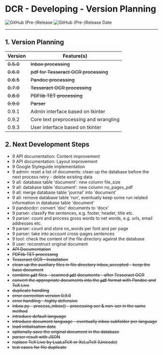 # DCR - Developing - Version Planning

![GitHub (Pre-)Release](https://img.shields.io/github/v/release/KonnexionsGmbH/dcr?include_prereleases)
![GitHub (Pre-)Release Date](https://img.shields.io/github/release-date-pre/KonnexionsGmbh/dcr)

----

## 1. Version Planning

| Version   | Feature(s)                            |
|-----------|---------------------------------------|
| ~~0.5.0~~ | ~~Inbox processing~~                  |
| ~~0.6.0~~ | ~~pdf for Tesseract OCR processing~~  |
| ~~0.6.5~~ | ~~Pandoc processing~~                 |
| ~~0.7.0~~ | ~~Tesseract OCR processing~~          |
| ~~0.8.0~~ | ~~PDFlib TET processing~~             |
| ~~0.9.0~~ | ~~Parser~~                            |
| 0.9.1     | Admin interface based on tkinter      |
| 0.9.2     | Core text preprocessing and wrangling |
| 0.9.3     | User interface based on tkinter       |

## 2. Next Development Steps

- 9 API documentation: Content improvement
- 9 API documentation: Layout improvement
- 9 Google Styleguide implementation
- 9 admin: reset a list of documents: clean up the database before the next process retry - delete existing data
- 9 all: database table 'document': new column file_size
- 9 all: database table 'document': new column no_pages_pdf
- 9 all: merge database table 'journal' into 'document'
- 9 all: remove database table 'run', eventually keep some run related information in database table 'document'
- 9 pandocdcr: convert 'doc' documents to 'docx'
- 9 parser: classify the sentences, e.g. footer, header, title etc. 
- 9 parser: count and process gross words to net words, e.g. urls, email addresses etc.
- 9 parser: count and store no_words per font and per page
- 9 parser: take into account cross-pages sentences
- 9 tool: check the content of the file directory against the database
- 9 user: reconstruct original document
- ~~API Documentation~~
- ~~PDFlib TET processing~~
- ~~Tesseract OCR - Installation~~  
- ~~clean up the auxiliary files in file directory inbox_accepted - keep the base document~~
- ~~combine **`pdf`** files - scanned **`pdf`** documents - after Tesseract OCR~~
- ~~convert the appropriate documents into the **`pdf`** format with Pandoc and TeX Live~~
- ~~duplicate handling~~ 
- ~~error correction version 0.9.0~~
- ~~error handling - highly defensive~~
- ~~inbox.py - process_inbox() - processing ocr & non-ocr in the same method~~
- ~~introduce default language~~
- ~~introduce document language - eventually inbox subfolder per language~~
- ~~load initialisation data~~
- ~~optionally save the original document in the database~~
- ~~parser result with JSON~~ 
- ~~replace TeX Live by LuaLaTeX or XeLuTeX (Unicode)~~
- ~~test cases for file duplicate~~
